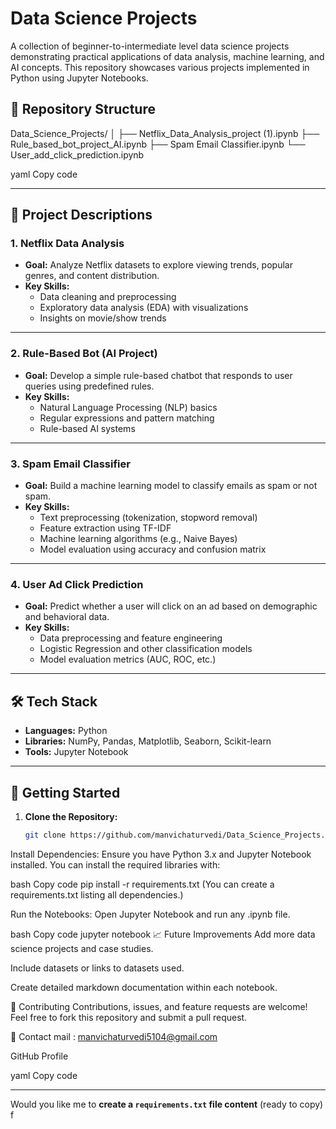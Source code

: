 # Data Science Projects  

A collection of beginner-to-intermediate level data science projects demonstrating practical applications of data analysis, machine learning, and AI concepts. This repository showcases various projects implemented in Python using Jupyter Notebooks.

## 📂 Repository Structure  

Data_Science_Projects/
│
├── Netflix_Data_Analysis_project (1).ipynb
├── Rule_based_bot_project_AI.ipynb
├── Spam Email Classifier.ipynb
└── User_add_click_prediction.ipynb

yaml
Copy code

---

## 📜 Project Descriptions  

### 1. **Netflix Data Analysis**  
- **Goal:** Analyze Netflix datasets to explore viewing trends, popular genres, and content distribution.  
- **Key Skills:**  
  - Data cleaning and preprocessing  
  - Exploratory data analysis (EDA) with visualizations  
  - Insights on movie/show trends  

---

### 2. **Rule-Based Bot (AI Project)**  
- **Goal:** Develop a simple rule-based chatbot that responds to user queries using predefined rules.  
- **Key Skills:**  
  - Natural Language Processing (NLP) basics  
  - Regular expressions and pattern matching  
  - Rule-based AI systems  

---

### 3. **Spam Email Classifier**  
- **Goal:** Build a machine learning model to classify emails as spam or not spam.  
- **Key Skills:**  
  - Text preprocessing (tokenization, stopword removal)  
  - Feature extraction using TF-IDF  
  - Machine learning algorithms (e.g., Naive Bayes)  
  - Model evaluation using accuracy and confusion matrix  

---

### 4. **User Ad Click Prediction**  
- **Goal:** Predict whether a user will click on an ad based on demographic and behavioral data.  
- **Key Skills:**  
  - Data preprocessing and feature engineering  
  - Logistic Regression and other classification models  
  - Model evaluation metrics (AUC, ROC, etc.)  

---

## 🛠️ Tech Stack  
- **Languages:** Python  
- **Libraries:** NumPy, Pandas, Matplotlib, Seaborn, Scikit-learn  
- **Tools:** Jupyter Notebook  

---

## 🚀 Getting Started  

1. **Clone the Repository:**  
   ```bash
   git clone https://github.com/manvichaturvedi/Data_Science_Projects.git
Install Dependencies:
Ensure you have Python 3.x and Jupyter Notebook installed. You can install the required libraries with:

bash
Copy code
pip install -r requirements.txt
(You can create a requirements.txt listing all dependencies.)

Run the Notebooks:
Open Jupyter Notebook and run any .ipynb file.

bash
Copy code
jupyter notebook
📈 Future Improvements
Add more data science projects and case studies.

Include datasets or links to datasets used.

Create detailed markdown documentation within each notebook.

🤝 Contributing
Contributions, issues, and feature requests are welcome! Feel free to fork this repository and submit a pull request.

📧 Contact
mail : manvichaturvedi5104@gmail.com

GitHub Profile

yaml
Copy code

---

Would you like me to **create a `requirements.txt` file content** (ready to copy) f
